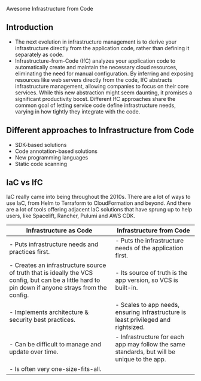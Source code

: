  
Awesome Infrastructure from Code

## Introduction 
- The next evolution in infrastructure management is to derive your infrastructure directly from the application code, rather than defining it separately as code.
- Infrastructure-from-Code (IfC) analyzes your application code to automatically create and maintain the necessary cloud resources, eliminating the need for manual configuration. By inferring and exposing resources like web servers directly from the code, IfC abstracts infrastructure management, allowing companies to focus on their core services. While this new abstraction might seem daunting, it promises a significant productivity boost. Different IfC approaches share the common goal of letting service code define infrastructure needs, varying in how tightly they integrate with the code.

## Different approaches to Infrastructure from Code

- SDK-based solutions
- Code annotation-based solutions
- New programming languages
- Static code scanning

## IaC vs IfC

IaC really came into being throughout the 2010s. There are a lot of ways to use IaC, from Helm to Terraform to CloudFormation and beyond. And there are a lot of tools offering adjacent IaC solutions that have sprung up to help users, like Spacelift, Rancher, Pulumi and AWS CDK.


| Infrastructure as Code                                     | Infrastructure from Code                                    |
|------------------------------------------------------------|-------------------------------------------------------------|
| - Puts infrastructure needs and practices first.           | - Puts the infrastructure needs of the application first.    |
| - Creates an infrastructure source of truth that is ideally the VCS config, but can be a little hard to pin down if anyone strays from the config. | - Its source of truth is the app version, so VCS is built-in. |
| - Implements architecture & security best practices.       | - Scales to app needs, ensuring infrastructure is least privileged and rightsized. |
| - Can be difficult to manage and update over time.         | - Infrastructure for each app may follow the same standards, but will be unique to the app. |
| - Is often very one-size-fits-all.                         |                                                             |

